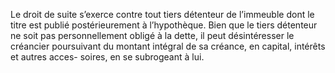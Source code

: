 Le droit de suite s’exerce contre tout tiers détenteur de l’immeuble dont le titre est
publié postérieurement à l’hypothèque.
Bien que le tiers détenteur ne soit pas personnellement obligé à la dette, il peut désintéresser
le créancier poursuivant du montant intégral de sa créance, en capital, intérêts et autres acces-
soires, en se subrogeant à lui.